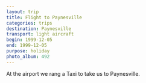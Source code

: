 ```yaml
---
layout: trip
title: Flight to Paynesville
categories: trips
destination: Paynesville
transport: light aircraft
begin: 1999-12-05
end: 1999-12-05
purpose: holiday
photo_album: 492
---
```


At the airport we rang a Taxi to take us to Paynesville.
